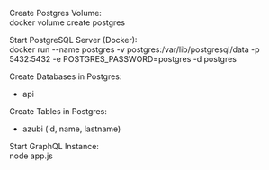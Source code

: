 Create Postgres Volume:<br />
docker volume create postgres

Start PostgreSQL Server (Docker):<br />
docker run --name postgres -v postgres:/var/lib/postgresql/data -p 5432:5432 -e POSTGRES_PASSWORD=postgres -d postgres

Create Databases in Postgres:
- api

Create Tables in Postgres:
- azubi (id, name, lastname)

Start GraphQL Instance:<br />
node app.js
